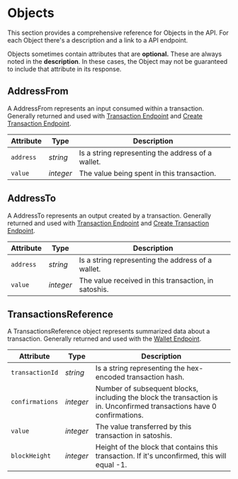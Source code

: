 # Objects

This section provides a comprehensive reference for Objects in the API. For each Object there's a description and a link to a API endpoint.

<aside class="notice">
Objects sometimes contain attributes that are <b>optional.</b> These are always noted in the <b>description</b>. In these cases, the Object may not be guaranteed to include that attribute in its response.
</aside>


## AddressFrom

A AddressFrom represents an input consumed within a transaction. Generally returned and used with [Transaction Endpoint](#transaction-endpoint) and [Create Transaction Endpoint](#create-transaction-endpoint).

Attribute         | Type      | Description
---------         | ----      | -----------
`address` | _string_  | Is a string representing the address of a wallet.
`value`   | _integer_ | The value being spent in this transaction.


## AddressTo

A AddressTo represents an output created by a transaction. Generally returned and used with [Transaction Endpoint](#transaction-endpoint) and [Create Transaction Endpoint](#create-transaction-endpoint).

Attribute         | Type      | Description
---------         | ----      | -----------
`address` | _string_  | Is a string representing the address of a wallet.
`value`   | _integer_ | The value received in this transaction, in satoshis.


## TransactionsReference

A TransactionsReference object represents summarized data about a transaction. Generally returned and used with the [Wallet Endpoint](#wallet-endpoint).

Attribute         | Type      | Description
---------         | ----      | -----------
`transactionId` | _string_  | Is a string representing the hex-encoded transaction hash.
`confirmations` | _integer_ | Number of subsequent blocks, including the block the transaction is in. Unconfirmed transactions have 0 confirmations.
`value`         | _integer_ | The value transferred by this transaction in satoshis.
`blockHeight`   | _integer_ | Height of the block that contains this transaction. If it's unconfirmed, this will equal -1.

